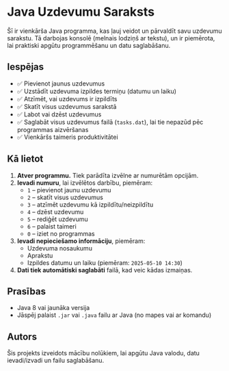# Java Uzdevumu Saraksts

Šī ir vienkārša Java programma, kas ļauj veidot un pārvaldīt savu uzdevumu sarakstu. Tā darbojas konsolē (melnais lodziņš ar tekstu), un ir piemērota, lai praktiski apgūtu programmēšanu un datu saglabāšanu.

## Iespējas

- ✅ Pievienot jaunus uzdevumus
- ✅ Uzstādīt uzdevuma izpildes termiņu (datumu un laiku)
- ✅ Atzīmēt, vai uzdevums ir izpildīts
- ✅ Skatīt visus uzdevumus sarakstā
- ✅ Labot vai dzēst uzdevumus
- ✅ Saglabāt visus uzdevumus failā (`tasks.dat`), lai tie nepazūd pēc programmas aizvēršanas
- ✅ Vienkāršs taimeris produktivitātei

## Kā lietot

1. **Atver programmu.** Tiek parādīta izvēlne ar numurētām opcijām.
2. **Ievadi numuru**, lai izvēlētos darbību, piemēram:
   - `1` – pievienot jaunu uzdevumu
   - `2` – skatīt visus uzdevumus
   - `3` – atzīmēt uzdevumu kā izpildītu/neizpildītu
   - `4` – dzēst uzdevumu
   - `5` – rediģēt uzdevumu
   - `6` – palaist taimeri
   - `0` – iziet no programmas
3. **Ievadi nepieciešamo informāciju**, piemēram:
   - Uzdevuma nosaukumu
   - Aprakstu
   - Izpildes datumu un laiku (piemēram: `2025-05-10 14:30`)
4. **Dati tiek automātiski saglabāti** failā, kad veic kādas izmaiņas.

## Prasības

- Java 8 vai jaunāka versija
- Jāspēj palaist `.jar` vai `.java` failu ar Java (no mapes vai ar komandu)

## Autors

Šis projekts izveidots mācību nolūkiem, lai apgūtu Java valodu, datu ievadi/izvadi un failu saglabāšanu.
